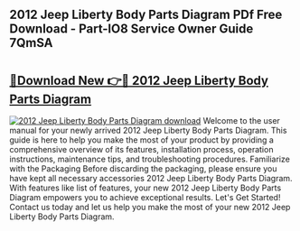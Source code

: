 ## 2012 Jeep Liberty Body Parts Diagram PDf Free Download - Part-lO8 Service Owner Guide 7QmSA

# <h2><a href="http://dfjdo8s.blite.top/?on=2012+Jeep+Liberty+Body+Parts+Diagram">🔗Download New 👉🔴 2012 Jeep Liberty Body Parts Diagram</a></h2>

[![2012 Jeep Liberty Body Parts Diagram download](https://i.imgur.com/lujVjoI.png)](http://dfjdo8s.blite.top/?on=2012+Jeep+Liberty+Body+Parts+Diagram)
Welcome to the user manual for your newly arrived 2012 Jeep Liberty Body Parts Diagram. This guide is here to help you make the most of your product by providing a comprehensive overview of its features, installation process, operation instructions, maintenance tips, and troubleshooting procedures. Familiarize with the Packaging Before discarding the packaging, please ensure you have kept all necessary accessories 2012 Jeep Liberty Body Parts Diagram. With features like list of features, your new 2012 Jeep Liberty Body Parts Diagram empowers you to achieve exceptional results. Let's Get Started! Contact us today and let us help you make the most of your new 2012 Jeep Liberty Body Parts Diagram.

